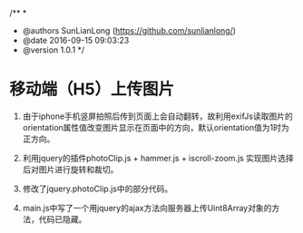 /**
 * 
 * @authors SunLianLong (https://github.com/sunlianlong/)
 * @date    2016-09-15 09:03:23
 * @version $1.0.1$
 */


# 移动端（H5）上传图片
1. 由于iphone手机竖屏拍照后传到页面上会自动翻转，故利用exifJs读取图片的orientation属性值改变图片显示在页面中的方向，默认orientation值为1时为正方向。

2. 利用jquery的插件photoClip.js + hammer.js + iscroll-zoom.js 实现图片选择后对图片进行旋转和裁切。

3. 修改了jquery.photoClip.js中的部分代码。

4. main.js中写了一个用jquery的ajax方法向服务器上传Uint8Array对象的方法，代码已隐藏。
